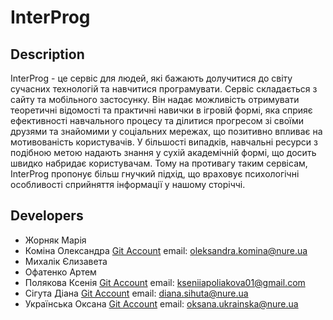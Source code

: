 # InterProg

## Description

InterProg - це сервіс для людей, які бажають долучитися до світу сучасних технологій та навчитися програмувати. Сервіс складається з сайту та мобільного застосунку. Він надає можливість отримувати теоретичні відомості та практичні навички в ігровій формі, яка сприяє ефективності навчального процесу та ділитися прогресом зі своїми друзями та знайомими у соціальних мережах, що позитивно впливає на мотивованість користувачів. У більшості випадків, навчальні ресурси з подібною метою надають знання у сухій академічній формі, що досить швидко набридає користувачам. Тому на противагу таким сервісам, InterProg пропонує більш гнучкий підхід, що враховує психологічні особливості сприйняття інформації у нашому сторіччі.

## Developers

- Жорняк Марія 
- Коміна Олександра
[Git Account](https://github.com/Alekca-K) email: [oleksandra.komina@nure.ua](oleksandra.komina@nure.ua)
- Михалік Єлизавета
- Офатенко Артем
- Полякова Ксенія 
[Git Account](https://github.com/poliakovak) email: [kseniiapoliakova01@gmail.com](kseniiapoliakova01@gmail.com)
- Сігута Діана
[Git Account](https://github.com/Sihuta) email: [diana.sihuta@nure.ua](diana.sihuta@nure.ua)
- Українська Оксана
[Git Account](https://github.com/oksenich4711) email: [oksana.ukrainska@nure.ua](oksana.ukrainska@nure.ua)
